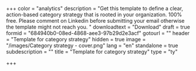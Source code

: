 +++
color = "analytics"
description = "Get this template to define a clear, action-based category strategy that is rooted in your organization. 100% free. Please comment on Linkedin before submitting your email otherwise the template might not reach you.​​ "
downloadtext = "Download"
draft = true
formid = "684940b0-08ed-4868-aee3-97b29d2e3acf"
gotourl = ""
header = "Template for category strategy"
hidden = true
image = "/images/Category strategy - cover.png"
lang = "en"
standalone = true
subdescription = ""
title = "Template for category strategy"
type = "ty"

+++
